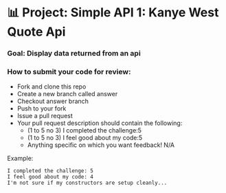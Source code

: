 # 📊 Project: Simple API 1: Kanye West Quote Api

### Goal: Display data returned from an api

### How to submit your code for review:

- Fork and clone this repo
- Create a new branch called answer
- Checkout answer branch
- Push to your fork
- Issue a pull request
- Your pull request description should contain the following:
  - (1 to 5 no 3) I completed the challenge:5
  - (1 to 5 no 3) I feel good about my code:5
  - Anything specific on which you want feedback! N/A 

Example:
```
I completed the challenge: 5
I feel good about my code: 4
I'm not sure if my constructors are setup cleanly...
```
